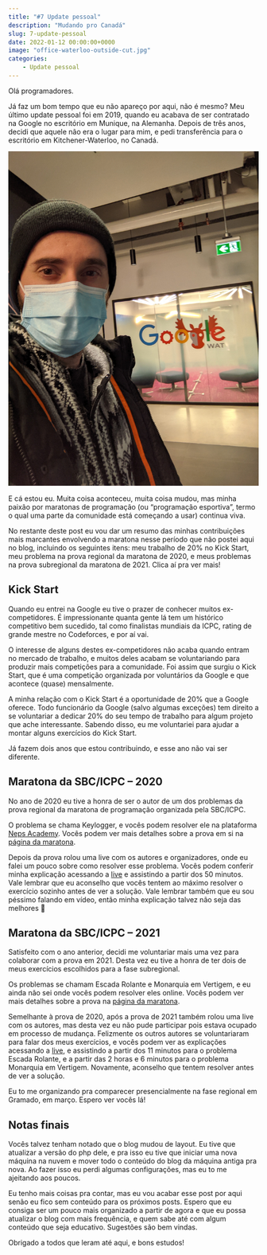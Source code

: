 ```yaml
---
title: "#7 Update pessoal"
description: "Mudando pro Canadá"
slug: 7-update-pessoal
date: 2022-01-12 00:00:00+0000
image: "office-waterloo-outside-cut.jpg"
categories:
    - Update pessoal
---
```


Olá programadores.

Já faz um bom tempo que eu não apareço por aqui, não é mesmo? Meu último update pessoal foi em 2019,
quando eu acabava de ser contratado na Google no escritório em Munique, na Alemanha. Depois de três
anos, decidi que aquele não era o lugar para mim, e pedi transferência para o escritório em Kitchener-Waterloo, no Canadá.

![Office Waterloo](office-waterloo.jpg)

E cá estou eu. Muita coisa aconteceu, muita coisa mudou, mas minha paixão por maratonas de programação
(ou “programação esportiva”, termo o qual uma parte da comunidade está começando a usar) continua viva.

No restante deste post eu vou dar um resumo das minhas contribuições mais marcantes envolvendo a maratona
nesse período que não postei aqui no blog, incluindo os seguintes itens: meu trabalho de 20% no Kick Start,
meu problema na prova regional da maratona de 2020, e meus problemas na prova subregional da maratona de 2021.
Clica aí pra ver mais!

## Kick Start

Quando eu entrei na Google eu tive o prazer de conhecer muitos ex-competidores. É impressionante quanta
gente lá tem um histórico competitivo bem sucedido, tal como finalistas mundiais da ICPC, rating de grande
mestre no Codeforces, e por aí vai.

O interesse de alguns destes ex-competidores não acaba quando entram no mercado de trabalho, e muitos deles
acabam se voluntariando para produzir mais competições para a comunidade. Foi assim que surgiu o Kick Start,
que é uma competição organizada por voluntários da Google e que acontece (quase) mensalmente.

A minha relação com o Kick Start é a oportunidade de 20% que a Google oferece. Todo funcionário da Google
(salvo algumas exceções) tem direito a se voluntariar a dedicar 20% do seu tempo de trabalho para algum projeto
que ache interessante. Sabendo disso, eu me voluntariei para ajudar a montar alguns exercícios do Kick Start.

Já fazem dois anos que estou contribuindo, e esse ano não vai ser diferente.

## Maratona da SBC/ICPC – 2020

No ano de 2020 eu tive a honra de ser o autor de um dos problemas da prova regional da maratona de programação
organizada pela SBC/ICPC.

O problema se chama Keylogger, e vocês podem resolver ele na plataforma [Neps Academy](https://neps.academy/exercise/1578).
Vocês podem ver mais detalhes sobre a prova em si na [página da maratona](http://maratona.sbc.org.br/hist/2020/resfinal20.html).

Depois da prova rolou uma live com os autores e organizadores, onde eu falei um pouco sobre como resolver esse
problema. Vocês podem conferir minha explicação acessando a [live](https://www.youtube.com/watch?v=rc0YWBqmr-E&ab_channel=MaratonaSBC)
e assistindo a partir dos 50 minutos.
Vale lembrar que eu aconselho que vocês tentem ao máximo resolver o exercício sozinho antes de ver a solução.
Vale lembrar também que eu sou péssimo falando em vídeo, então minha explicação talvez não seja das melhores 🙂

## Maratona da SBC/ICPC – 2021

Satisfeito com o ano anterior, decidi me voluntariar mais uma vez para colaborar com a prova em 2021. Desta
vez eu tive a honra de ter dois de meus exercícios escolhidos para a fase subregional.

Os problemas se chamam Escada Rolante e Monarquia em Vertigem, e eu ainda não sei onde vocês podem resolver
eles online. Vocês podem ver mais detalhes sobre a prova na [página da maratona](http://maratona.sbc.org.br/primfase21.html).

Semelhante à prova de 2020, após a prova de 2021 também rolou uma live com os autores, mas desta vez eu não
pude participar pois estava ocupado em processo de mudança. Felizmente os outros autores se voluntariaram para
falar dos meus exercícios, e vocês podem ver as explicações acessando a
[live](https://www.youtube.com/watch?v=wYdb8YWd87Q&ab_channel=MaratonaSBC), e assistindo a partir dos 11
minutos para o problema Escada Rolante, e a partir das 2 horas e 6 minutos para o problema Monarquia em Vertigem.
Novamente, aconselho que tentem resolver antes de ver a solução.

Eu to me organizando pra comparecer presencialmente na fase regional em Gramado, em março. Espero ver vocês lá!

## Notas finais

Vocês talvez tenham notado que o blog mudou de layout. Eu tive que atualizar a versão do php dele, e pra isso eu
tive que iniciar uma nova máquina na nuvem e mover todo o conteúdo do blog da máquina antiga pra nova. Ao fazer isso
eu perdi algumas configurações, mas eu to me ajeitando aos poucos.

Eu tenho mais coisas pra contar, mas eu vou acabar esse post por aqui senão eu fico sem conteúdo para os próximos posts.
Espero que eu consiga ser um pouco mais organizado a partir de agora e que eu possa atualizar o blog com mais frequência,
e quem sabe até com algum conteúdo que seja educativo. Sugestões são bem vindas.

Obrigado a todos que leram até aqui, e bons estudos!
